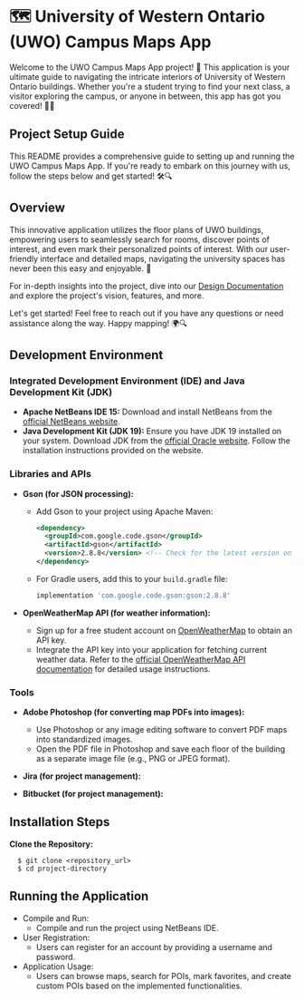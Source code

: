 # 🗺️ University of Western Ontario (UWO) Campus Maps App

Welcome to the UWO Campus Maps App project! 🚀 This application is your ultimate guide to navigating the intricate interiors of University of Western Ontario buildings. Whether you're a student trying to find your next class, a visitor exploring the campus, or anyone in between, this app has got you covered! 🏫✨

## Project Setup Guide

This README provides a comprehensive guide to setting up and running the UWO Campus Maps App. If you're ready to embark on this journey with us, follow the steps below and get started! 🛠️🔍

## Overview

This innovative application utilizes the floor plans of UWO buildings, empowering users to seamlessly search for rooms, discover points of interest, and even mark their personalized points of interest. With our user-friendly interface and detailed maps, navigating the university spaces has never been this easy and enjoyable. 🎉

For in-depth insights into the project, dive into our [Design Documentation](https://github.com/hanyunguo/UWO-Campus-Maps-App/blob/main/Design%20Document%20uwo.pdf) and explore the project's vision, features, and more.

Let's get started! Feel free to reach out if you have any questions or need assistance along the way. Happy mapping! 🌍🔍

## Development Environment

### Integrated Development Environment (IDE) and Java Development Kit (JDK)

- **Apache NetBeans IDE 15:** Download and install NetBeans from the [official NetBeans website](https://netbeans.apache.org/download/index.html).
- **Java Development Kit (JDK 19):** Ensure you have JDK 19 installed on your system. Download JDK from the [official Oracle website](https://www.oracle.com/java/technologies/javase-jdk15-downloads.html). Follow the installation instructions provided on the website.

### Libraries and APIs

- **Gson (for JSON processing):**
  - Add Gson to your project using Apache Maven:
    ```xml
    <dependency>
      <groupId>com.google.code.gson</groupId>
      <artifactId>gson</artifactId>
      <version>2.8.8</version> <!-- Check for the latest version on the official Gson GitHub repository -->
    </dependency>
    ```
  - For Gradle users, add this to your `build.gradle` file:
    ```gradle
    implementation 'com.google.code.gson:gson:2.8.8'
    ```

- **OpenWeatherMap API (for weather information):**
  - Sign up for a free student account on [OpenWeatherMap](https://home.openweathermap.org/users/sign_up) to obtain an API key.
  - Integrate the API key into your application for fetching current weather data. Refer to the [official OpenWeatherMap API documentation](https://openweathermap.org/api) for detailed usage instructions.

### Tools

- **Adobe Photoshop (for converting map PDFs into images):**
  - Use Photoshop or any image editing software to convert PDF maps into standardized images.
  - Open the PDF file in Photoshop and save each floor of the building as a separate image file (e.g., PNG or JPEG format).

- **Jira (for project management):**
  
- **Bitbucket (for project management):**

## Installation Steps

  **Clone the Repository:**
   ```
     $ git clone <repository_url>
     $ cd project-directory
   ```
## Running the Application

  - Compile and Run:
    - Compile and run the project using NetBeans IDE.
  - User Registration:
    - Users can register for an account by providing a username and password.
  - Application Usage:
    - Users can browse maps, search for POIs, mark favorites, and create custom POIs based on the implemented functionalities.
